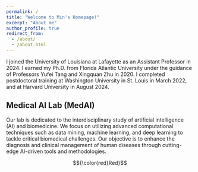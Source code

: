 ```yaml
---
permalink: /
title: "Welcome to Min's Homepage!"
excerpt: "About me"
author_profile: true
redirect_from: 
  - /about/
  - /about.html
---
```



I joined the University of Louisiana at Lafayette as an Assistant Professor in 2024. I earned my Ph.D. from Florida Atlantic University under the guidance of Professors Yufei Tang and Xingquan Zhu in 2020. I completed postdoctoral training at Washington University in St. Louis in March 2022, and at Harvard University in August 2024. 

## Medical AI Lab (MedAI)

Our lab is dedicated to the interdisciplinary study of artificial intelligence (AI) and biomedicine. We focus on utilizing advanced computational techniques such as data mining, machine learning, and deep learning to tackle critical biomedical challenges. Our objective is to enhance the diagnosis and clinical management of human diseases through cutting-edge AI-driven tools and methodologies.


$${\color{red}Red}$$

<!--
## My Schedule

You can find my schedule [here](https://calendar.google.com/calendar/embed?mode=week&src=5k0ift9l47qhd7l06ugfegc4f0%40group.calendar.google.com&ctz=America%2FLos_Angeles). The "Week" view will present you the details of slots.

<iframe src="https://calendar.google.com/calendar/embed?height=600&amp;wkst=1&amp;bgcolor=%23ffffff&amp;ctz=America%2FLos_Angeles&amp;src=NWswaWZ0OWw0N3FoZDdsMDZ1Z2ZlZ2M0ZjBAZ3JvdXAuY2FsZW5kYXIuZ29vZ2xlLmNvbQ&amp;color=%23D50000&amp;mode=week&amp;showTitle=0&amp;showNav=1&amp;showCalendars=0" style="border:solid 1px #777" width="800" height="600" frameborder="0" scrolling="no"></iframe>


## Prospective Students

I'm actively recruiting students who are excited about doing fun research. My lab has openings for PhD students and research internship opportunities for master/undergrad students (UCSD or external). Please check the following items before sending me an email.

- **Applicants for UCSD PhD Program**: Please make sure that you have applied online (CSE PhD Program and/or HDSI PhD Program) and select my name as one of the faculty members that you wish to work with. I will carefully review every applicantion that mentioned my name.
- **Research Internship Opportunities**:
    * **If you are currently at UCSD**: I only take students who (1) have a clear research problem/objective and some initial ideas; (2) have relevant research experiences or have strong background in math/stats/physics; and (3) could devote enough time on research. Please highlight these in your email including a time plan.
    * **If you are not at UCSD** (e.g., Summer Internship): Visitors are mostly recommended by my collaborators and have their own funding support. The minimum duration of stay at UCSD is 12 weeks (preferably 6 months - 1 year). Please indicate the time range in your email.

**In your email**, please include the following items:
- Title as "Prospective Student: YourName - YourAffliation"
- Briefly introduce what research problem that you are interested in. What are the current state-of-the-art solutions and why do you think you can further improve over them?
- Briefly introduce yourself, including education background, research experiences, and programming skills.
- Briefly explain your motivations and expectations of working with me.
- Include a PDF version of your CV.

-->
